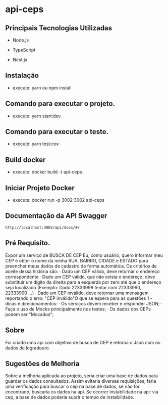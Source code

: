 # api-ceps

## Principais Tecnologias Utilizadas

- Node.js

- TypeScript

- Nest.js

## Instalação

- execute: yarn ou npm install

## Comando para executar o projeto.

- execute: yarn start:dev

## Comando para executar o teste.

- execute: yarn test:cov

## Build docker

- execute: docker build -t api-ceps .

## Iniciar Projeto Docker

- execute: docker run -p 3002:3002 api-ceps

## Documentação da API Swagger

    http://localhost:3002/api/docs/#/

## Pré Requisito.

Expor um serviço de BUSCA DE CEP
Eu, como usuário, quero informar meu CEP e obter o nome da minha
RUA, BAIRRO, CIDADE e ESTADO para preencher meus dados de cadastro de forma automática.
Os critérios de aceite dessa história são:
· Dado um CEP válido, deve retornar o endereço correspondente
· Dado um CEP válido, que não exista o endereço, deve substituir um dígito da direita para a esquerda por zero até que o endereço seja localizado (Exemplo: Dado 22333999 tentar com 22333990, 22333900 …)
· Dado um CEP inválido, deve retornar uma mensagem reportando o erro: "CEP inválido"O que se espera para as questões 1 - dicas e direcionamentos:
· Os serviços devem receber e responder JSON;
· Faça o uso de Mocks principalmente nos testes;
· Os dados dos CEPs podem ser "Mocados";

## Sobre

Foi criado uma api com objetivo de busca de CEP e retorna o Json com os dados de logradouro.

## Sugestões de Melhoria

Sobre a melhoria aplicada ao projeto, seria criar uma base de dados para guardar os dados consultados.
Assim evitaria diversas requisições, faria uma verificação para buscar o cep na base de dados, se não for encontrado, buscaria os dados na api.
Se ocorrer instabilidade na api: via cep, a base de dados poderia suprir o tempo de instabilidade.
